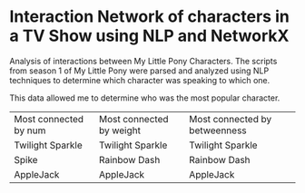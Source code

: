 # Interaction Network of characters in a TV Show using NLP and NetworkX
 
Analysis of interactions between My Little Pony Characters. The scripts from season 1 of My Little Pony were parsed and analyzed using NLP techniques to determine which character was speaking to which one. 

This data allowed me to determine who was the most popular character.



<table>
  <tr>
   <td>Most connected by num
   </td>
   <td>Most connected by weight
   </td>
   <td>Most connected by betweenness
   </td>
  </tr>
  <tr>
   <td>Twilight Sparkle
   </td>
   <td>Twilight Sparkle
   </td>
   <td>Twilight Sparkle
   </td>
  </tr>
  <tr>
   <td>Spike
   </td>
   <td>Rainbow Dash
   </td>
   <td>Rainbow Dash
   </td>
  </tr>
  <tr>
   <td>AppleJack
   </td>
   <td>AppleJack
   </td>
   <td>AppleJack
   </td>
  </tr>
</table>

